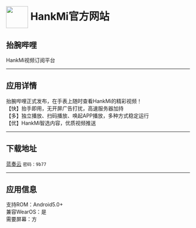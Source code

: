 
# [<img src="https://www.hankmi.com/favicon.ico" width="60" height="60" align="center" />](https://www.hankmi.com) HankMi官方网站

## 抬腕哔哩
HankMi视频订阅平台

***

## 应用详情
抬腕哔哩正式发布，在手表上随时查看HankMi的精彩视频！  
【快】抬手即用，无开屏广告打扰，高速服务器加持  
【多】独立播放、扫码播放、唤起APP播放，多种方式稳定运行  
【优】HankMi智选内容，优质视频推送

***

## 下载地址
[蓝奏云](https://hankmi.lanzouw.com/b0cgx63kb) `密码：9b77`

***

## 应用信息
支持ROM：Android5.0+  
兼容WearOS：是  
需要屏幕：方
